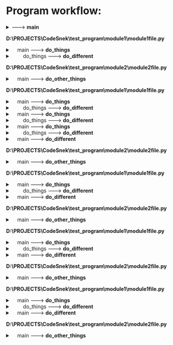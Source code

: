 # Program workflow:

<details>
<summary><module> ---> <b>main</b></summary>

This is a docstring lalala
tralala
Mind the empty line
</details>

**D:\PROJECTS\CodeSnek\test_program\module1\module1file.py**

<details>
<summary>&nbsp&nbsp&nbsp&nbspmain ---> <b>do_things</b></summary>

    woah boi is that a docstring?
</details>


<details>
<summary>&nbsp&nbsp&nbsp&nbsp&nbsp&nbsp&nbsp&nbspdo_things ---> <b>do_different</b></summary>

        This does different things
:param int number: It's a number
:param string word: It's a word
:returns: Nothing of value
:rtype: None
</details>

**D:\PROJECTS\CodeSnek\test_program\module2\module2file.py**

<details>
<summary>&nbsp&nbsp&nbsp&nbspmain ---> <b>do_other_things</b></summary>

    
</details>

**D:\PROJECTS\CodeSnek\test_program\module1\module1file.py**

<details>
<summary>&nbsp&nbsp&nbsp&nbspmain ---> <b>do_things</b></summary>

    woah boi is that a docstring?
</details>


<details>
<summary>&nbsp&nbsp&nbsp&nbsp&nbsp&nbsp&nbsp&nbspdo_things ---> <b>do_different</b></summary>

        This does different things
:param int number: It's a number
:param string word: It's a word
:returns: Nothing of value
:rtype: None
</details>


<details>
<summary>&nbsp&nbsp&nbsp&nbspmain ---> <b>do_things</b></summary>

    woah boi is that a docstring?
</details>


<details>
<summary>&nbsp&nbsp&nbsp&nbsp&nbsp&nbsp&nbsp&nbspdo_things ---> <b>do_different</b></summary>

        This does different things
:param int number: It's a number
:param string word: It's a word
:returns: Nothing of value
:rtype: None
</details>


<details>
<summary>&nbsp&nbsp&nbsp&nbspmain ---> <b>do_things</b></summary>

    woah boi is that a docstring?
</details>


<details>
<summary>&nbsp&nbsp&nbsp&nbsp&nbsp&nbsp&nbsp&nbspdo_things ---> <b>do_different</b></summary>

        This does different things
:param int number: It's a number
:param string word: It's a word
:returns: Nothing of value
:rtype: None
</details>


<details>
<summary>&nbsp&nbsp&nbsp&nbspmain ---> <b>do_different</b></summary>

    This does different things
:param int number: It's a number
:param string word: It's a word
:returns: Nothing of value
:rtype: None
</details>

**D:\PROJECTS\CodeSnek\test_program\module2\module2file.py**

<details>
<summary>&nbsp&nbsp&nbsp&nbspmain ---> <b>do_other_things</b></summary>

    
</details>

**D:\PROJECTS\CodeSnek\test_program\module1\module1file.py**

<details>
<summary>&nbsp&nbsp&nbsp&nbspmain ---> <b>do_things</b></summary>

    woah boi is that a docstring?
</details>


<details>
<summary>&nbsp&nbsp&nbsp&nbsp&nbsp&nbsp&nbsp&nbspdo_things ---> <b>do_different</b></summary>

        This does different things
:param int number: It's a number
:param string word: It's a word
:returns: Nothing of value
:rtype: None
</details>


<details>
<summary>&nbsp&nbsp&nbsp&nbspmain ---> <b>do_different</b></summary>

    This does different things
:param int number: It's a number
:param string word: It's a word
:returns: Nothing of value
:rtype: None
</details>

**D:\PROJECTS\CodeSnek\test_program\module2\module2file.py**

<details>
<summary>&nbsp&nbsp&nbsp&nbspmain ---> <b>do_other_things</b></summary>

    
</details>

**D:\PROJECTS\CodeSnek\test_program\module1\module1file.py**

<details>
<summary>&nbsp&nbsp&nbsp&nbspmain ---> <b>do_things</b></summary>

    woah boi is that a docstring?
</details>


<details>
<summary>&nbsp&nbsp&nbsp&nbsp&nbsp&nbsp&nbsp&nbspdo_things ---> <b>do_different</b></summary>

        This does different things
:param int number: It's a number
:param string word: It's a word
:returns: Nothing of value
:rtype: None
</details>


<details>
<summary>&nbsp&nbsp&nbsp&nbspmain ---> <b>do_different</b></summary>

    This does different things
:param int number: It's a number
:param string word: It's a word
:returns: Nothing of value
:rtype: None
</details>

**D:\PROJECTS\CodeSnek\test_program\module2\module2file.py**

<details>
<summary>&nbsp&nbsp&nbsp&nbspmain ---> <b>do_other_things</b></summary>

    
</details>

**D:\PROJECTS\CodeSnek\test_program\module1\module1file.py**

<details>
<summary>&nbsp&nbsp&nbsp&nbspmain ---> <b>do_things</b></summary>

    woah boi is that a docstring?
</details>


<details>
<summary>&nbsp&nbsp&nbsp&nbsp&nbsp&nbsp&nbsp&nbspdo_things ---> <b>do_different</b></summary>

        This does different things
:param int number: It's a number
:param string word: It's a word
:returns: Nothing of value
:rtype: None
</details>


<details>
<summary>&nbsp&nbsp&nbsp&nbspmain ---> <b>do_different</b></summary>

    This does different things
:param int number: It's a number
:param string word: It's a word
:returns: Nothing of value
:rtype: None
</details>

**D:\PROJECTS\CodeSnek\test_program\module2\module2file.py**

<details>
<summary>&nbsp&nbsp&nbsp&nbspmain ---> <b>do_other_things</b></summary>

    
</details>

